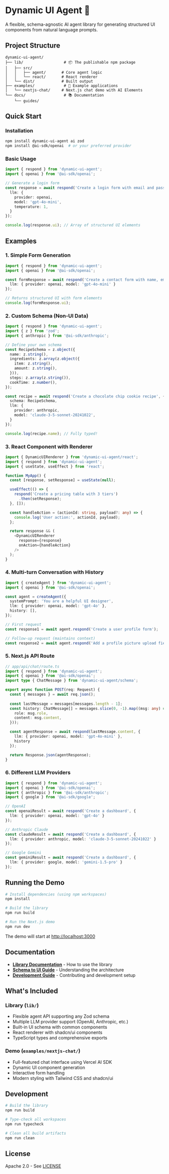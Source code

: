 # Dynamic UI Agent 🤖

A flexible, schema-agnostic AI agent library for generating structured UI components from natural language prompts.

## Project Structure

```
dynamic-ui-agent/
├── lib/                  # 📦 The publishable npm package
│   ├── src/
│   │   ├── agent/       # Core agent logic
│   │   └── react/       # React renderer
│   └── dist/            # Built output
├── examples/             # 🎨 Example applications
│   └── nextjs-chat/     # Next.js chat demo with AI Elements
└── docs/                 # 📚 Documentation
    └── guides/
```

## Quick Start

### Installation

```bash
npm install dynamic-ui-agent ai zod
npm install @ai-sdk/openai  # or your preferred provider
```

### Basic Usage

```typescript
import { respond } from 'dynamic-ui-agent';
import { openai } from '@ai-sdk/openai';

// Generate a login form
const response = await respond('Create a login form with email and password', {
  llm: {
    provider: openai,
    model: 'gpt-4o-mini',
    temperature: 1,
  }
});

console.log(response.ui); // Array of structured UI elements
```

## Examples

### 1. Simple Form Generation

```typescript
import { respond } from 'dynamic-ui-agent';
import { openai } from '@ai-sdk/openai';

const formResponse = await respond('Create a contact form with name, email, and message fields', {
  llm: { provider: openai, model: 'gpt-4o-mini' }
});

// Returns structured UI with form elements
console.log(formResponse.ui);
```

### 2. Custom Schema (Non-UI Data)

```typescript
import { respond } from 'dynamic-ui-agent';
import { z } from 'zod';
import { anthropic } from '@ai-sdk/anthropic';

// Define your own schema
const RecipeSchema = z.object({
  name: z.string(),
  ingredients: z.array(z.object({
    item: z.string(),
    amount: z.string(),
  })),
  steps: z.array(z.string()),
  cookTime: z.number(),
});

const recipe = await respond('Create a chocolate chip cookie recipe', {
  schema: RecipeSchema,
  llm: {
    provider: anthropic,
    model: 'claude-3-5-sonnet-20241022',
  }
});

console.log(recipe.name); // Fully typed!
```

### 3. React Component with Renderer

```typescript
import { DynamicUIRenderer } from 'dynamic-ui-agent/react';
import { respond } from 'dynamic-ui-agent';
import { useState, useEffect } from 'react';

function MyApp() {
  const [response, setResponse] = useState(null);

  useEffect(() => {
    respond('Create a pricing table with 3 tiers')
      .then(setResponse);
  }, []);

  const handleAction = (actionId: string, payload?: any) => {
    console.log('User action:', actionId, payload);
  };

  return response && (
    <DynamicUIRenderer 
      response={response}
      onAction={handleAction}
    />
  );
}
```

### 4. Multi-turn Conversation with History

```typescript
import { createAgent } from 'dynamic-ui-agent';
import { openai } from '@ai-sdk/openai';

const agent = createAgent({
  systemPrompt: 'You are a helpful UI designer',
  llm: { provider: openai, model: 'gpt-4o' },
  history: [],
});

// First request
const response1 = await agent.respond('Create a user profile form');

// Follow-up request (maintains context)
const response2 = await agent.respond('Add a profile picture upload field');
```

### 5. Next.js API Route

```typescript
// app/api/chat/route.ts
import { respond } from 'dynamic-ui-agent';
import { openai } from '@ai-sdk/openai';
import type { ChatMessage } from 'dynamic-ui-agent/schema';

export async function POST(req: Request) {
  const { messages } = await req.json();
  
  const lastMessage = messages[messages.length - 1];
  const history: ChatMessage[] = messages.slice(0, -1).map((msg: any) => ({
    role: msg.role,
    content: msg.content,
  }));

  const agentResponse = await respond(lastMessage.content, {
    llm: { provider: openai, model: 'gpt-4o-mini' },
    history
  });

  return Response.json(agentResponse);
}
```

### 6. Different LLM Providers

```typescript
import { respond } from 'dynamic-ui-agent';
import { openai } from '@ai-sdk/openai';
import { anthropic } from '@ai-sdk/anthropic';
import { google } from '@ai-sdk/google';

// OpenAI
const openaiResult = await respond('Create a dashboard', {
  llm: { provider: openai, model: 'gpt-4o' }
});

// Anthropic Claude
const claudeResult = await respond('Create a dashboard', {
  llm: { provider: anthropic, model: 'claude-3-5-sonnet-20241022' }
});

// Google Gemini
const geminiResult = await respond('Create a dashboard', {
  llm: { provider: google, model: 'gemini-1.5-pro' }
});
```

## Running the Demo

```bash
# Install dependencies (using npm workspaces)
npm install

# Build the library
npm run build

# Run the Next.js demo
npm run dev
```

The demo will start at [http://localhost:3000](http://localhost:3000)

## Documentation

- **[Library Documentation](./lib/README.md)** - How to use the library
- **[Schema to UI Guide](./docs/guides/SCHEMA-TO-UI.md)** - Understanding the architecture
- **[Development Guide](./docs/DEVELOPMENT.md)** - Contributing and development setup

## What's Included

### Library (`lib/`)
- Flexible agent API supporting any Zod schema
- Multiple LLM provider support (OpenAI, Anthropic, etc.)
- Built-in UI schema with common components
- React renderer with shadcn/ui components
- TypeScript types and comprehensive exports

### Demo (`examples/nextjs-chat/`)
- Full-featured chat interface using Vercel AI SDK
- Dynamic UI component generation
- Interactive form handling
- Modern styling with Tailwind CSS and shadcn/ui

## Development

```bash
# Build the library
npm run build

# Type-check all workspaces
npm run typecheck

# Clean all build artifacts
npm run clean
```

## License

Apache 2.0 - See [LICENSE](./LICENSE)
